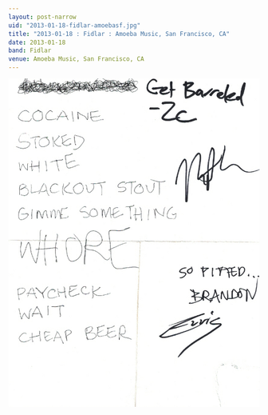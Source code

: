 ```yaml
---
layout: post-narrow
uid: "2013-01-18-fidlar-amoebasf.jpg"
title: "2013-01-18 : Fidlar : Amoeba Music, San Francisco, CA"
date: 2013-01-18
band: Fidlar
venue: Amoeba Music, San Francisco, CA
---
```


<div class="showcase">
  <img src="/img/2013/01/20130118-Fidlar-AmoebaSF.jpg" alt="2013-01-18-fidlar-amoebasf.jpg">
</div>
